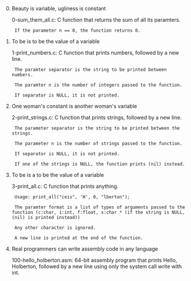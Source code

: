 0. Beauty is variable, ugliness is constant

    0-sum_them_all.c: C function that returns the sum of all its paramters.

        If the parameter n == 0, the function returns 0.



1. To be is to be the value of a variable

    1-print_numbers.c: C function that prints numbers, followed by a new line.

        The paramter separator is the string to be printed between numbers.

        The paramter n is the number of integers passed to the function.

        If separator is NULL, it is not printed.



2. One woman's constant is another woman's variable

    2-print_strings.c: C function that prints strings, followed by a new line.

        The parameter separator is the string to be printed between the strings.

        The parameter n is the number of strings passed to the function.

        If separator is NULL, it is not printed.

        If one of the strings is NULL, the function prints (nil) instead.



3. To be is a to be the value of a variable

    3-print_all.c: C function that prints anything.

        Usage: print_all("ceis", 'H', 0, "lberton");

        The paramter format is a list of types of arguments passed to the function (c:char, i:int, f:float, s:char * (if the string is NULL, (nil) is printed instead))

        Any other character is ignored.

        A new line is printed at the end of the function.



4. Real programmers can write assembly code in any language

    100-hello_holberton.asm: 64-bit assembly program that prints Hello, Holberton, followed by a new line using only the system call write with int.

